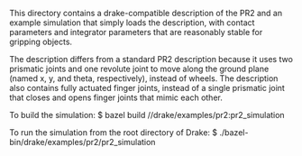 This directory contains a drake-compatible description of the PR2 and an example simulation that simply loads the description, with contact parameters and integrator parameters that are reasonably stable for gripping objects.

The description differs from a standard PR2 description because it uses two prismatic joints and one revolute joint to move along the ground plane (named x, y, and theta, respectively), instead of wheels. The description also contains fully actuated finger joints, instead of a single prismatic joint that closes and opens finger joints that mimic each other.


To build the simulation:
$ bazel build //drake/examples/pr2:pr2_simulation

To run the simulation from the root directory of Drake:
$ ./bazel-bin/drake/examples/pr2/pr2_simulation
